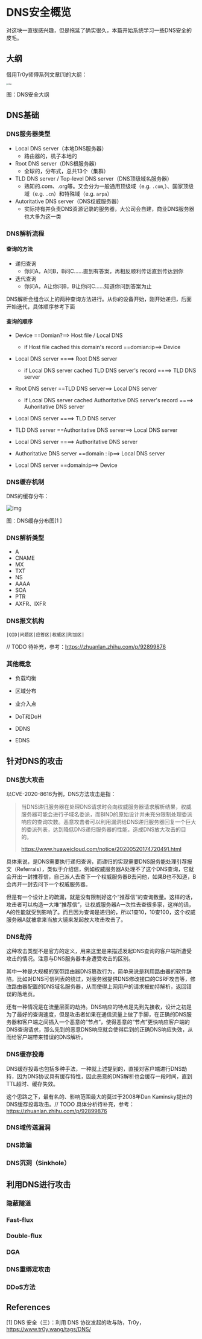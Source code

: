 # DNS安全概览

对这块一直很感兴趣，但是拖延了确实很久，本篇开始系统学习一些DNS安全的皮毛。

## 大纲

借用Tr0y师傅系列文章[1]的大纲：

<img src="https://image-host-toky.oss-cn-shanghai.aliyuncs.com/20201104095104408.png!blog" alt="img" style="zoom: 33%;" />

图：DNS安全大纲



## DNS基础

### DNS服务器类型

-   Local DNS server（本地DNS服务器）
    -   路由器的，机子本地的
-   Root DNS server（DNS根服务器）
    -   全球的，分布式，总共13个（集群）
-   TLD DNS server / Top-level DNS server（DNS顶级域名服务器）
    -   熟知的.com、.org等。又会分为一般通用顶级域（e.g. `.com`,）、国家顶级域（e.g. `.cn`）和特殊域（e.g. `arpa`）
-   Autoritative DNS server（DNS权威服务器）
    -   实际持有并负责DNS资源记录的服务器，大公司会自建，商业DNS服务器也大多为这一类

### DNS解析流程

#### 查询的方法

-   递归查询
    -   你问A，A问B，B问C......直到有答案，再相反顺利传话直到传达到你
-   迭代查询
    -   你问A，A让你问B，B让你问C......知道你问到答案为止

DNS解析会组合以上的两种查询方法进行。从你的设备开始，刚开始递归，后面开始迭代，具体顺序参考下面

#### 查询的顺序

-   Device ==Domian?==> Host file / Local DNS
    -   if Host file cached this domain's record ==domian:ip==> Device

-   Local DNS server ====> Root DNS server
    -   if Local DNS server cached TLD DNS server's record ====> TLD DNS server
-   Root DNS server ==TLD DNS server==>  Local DNS server
    -   If Local DNS server cached Authoritative DNS server's record ====> Auhoritative DNS server
-   Local DNS server ====> TLD DNS server
-   TLD DNS server ==Authoritative DNS server==> Local DNS server
-   Local DNS server ====> Authoritative DNS server
-   Authoritative DNS server ==domain : ip==> Local DNS server
-   Local DNS server ==domain:ip==> Device 



### DNS缓存机制

DNS的缓存分布：

![img](https://image-host-toky.oss-cn-shanghai.aliyuncs.com/20200930044333857.png!blog)

图：DNS缓存分布图[1	]



### DNS解析类型

-   A
-   CNAME
-   MX
-   TXT
-   NS
-   AAAA
-   SOA
-   PTR
-   AXFR、IXFR



### DNS报文机构

```text
|QID|问题区|应答区|权威区|附加区|
```

// TODO 待补充，参考：https://zhuanlan.zhihu.com/p/92899876



### 其他概念

- 负载均衡

- 区域分布

- 业介入点

- DoT和DoH

- DDNS

- EDNS



## 针对DNS的攻击

### DNS放大攻击

以CVE-2020-8616为例，DNS方法攻击是指：

>   当DNS递归服务器在处理DNS请求时会向权威服务器请求解析结果，权威服务器可能会进行子域名委派，而BIND的原始设计并未充分限制处理委派响应的查询次数。恶意攻击者可以利用漏洞给DNS递归服务器回复一个巨大的委派列表，达到降低DNS递归服务器的性能，造成DNS放大攻击的目的。
>
>   https://www.huaweicloud.com/notice/20200520174720491.html

具体来说，是DNS需要执行递归查询，而递归的实现需要DNS服务能处理引荐报文（Referrals），类似于介绍信，例如权威服务器A处理不了这个DNS查询，它就会开出一封推荐信，自己派人去查下一个权威服务器B去问他，如果B也不知道，B会再开一封去问下一个权威服务器。

但是有一个设计上的疏漏，就是没有限制好这个“推荐信”的查询数量。这样的话，攻击者可以构造一大堆“推荐信”，让权威服务器A一次性去查很多家，这样的话，A的性能就受到影响了。而且因为查询是递归的，所以1查10，10查100，这个权威服务器A就被拿来当放大镜来发起放大攻击攻击了。



### DNS劫持

这种攻击类型不是官方的定义，用来这里是来描述发起DNS查询的客户端所遭受攻击的情况。注意与DNS服务器本身遭受攻击的区别。

其中一种是大规模的宽带路由器DNS篡改行为，简单来说是利用路由器的软件缺陷，比如对DNS可信列表的绕过，对服务器提供DNS修改接口的CSRF攻击等，修改路由器配置的DNS域名服务器，从而使得上网用户的请求被劫持解析，返回错误的落地页。

还有一种情况是在流量层面的劫持。DNS响应的特点是先到先接收，设计之初是为了最好的查询速度，但是攻击者如果在通信流量上做了手脚，在正确的DNS服务器和客户端之间插入一个恶意的“节点”，使得恶意的“节点”更快响应客户端的DNS查询请求，那么先到的恶意DNS响应就会使得后到的正确DNS响应失效，从而给客户端带来错误的DNS解析。



### DNS缓存投毒

DNS缓存投毒也包括多种手法，一种就上述提到的，直接对客户端进行DNS劫持，因为DNS协议具有缓存特性，因此恶意的DNS解析也会缓存一段时间，直到TTL超时、缓存失效。

这个思路之下，最有名的、影响范围最大的莫过于2008年Dan Kaminsky提出的DNS缓存投毒攻击。// TODO 具体分析待补充，参考：https://zhuanlan.zhihu.com/p/92899876



### DNS域传送漏洞

### DNS欺骗

### DNS沉洞（Sinkhole）



## 利用DNS进行攻击

### 隐蔽隧道

### Fast-flux

### Double-flux

### DGA

### DNS重绑定攻击

### DDoS方法




## References

\[1] DNS 安全（三）：利用 DNS 协议发起的攻与防，Tr0y，https://www.tr0y.wang/tags/DNS/
